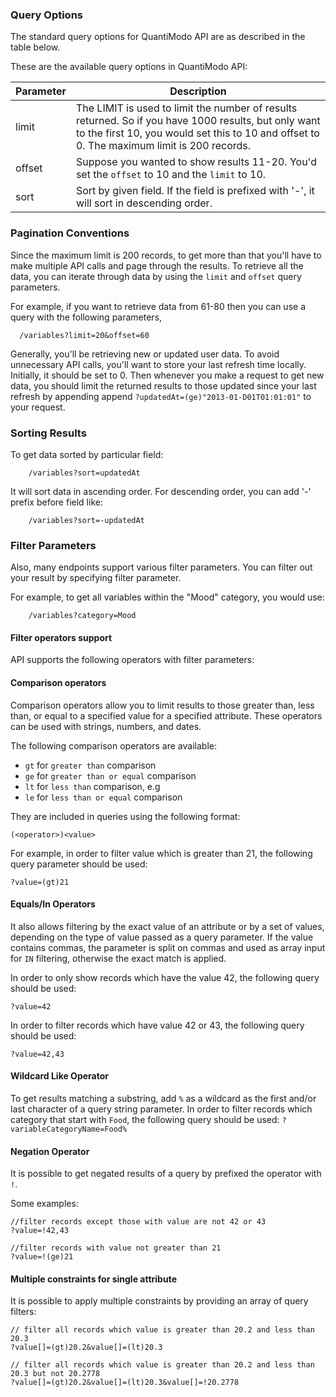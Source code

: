 ### Query Options

The standard query options for QuantiModo API are as described in the table below.

These are the available query options in QuantiModo API:

Parameter | Description                                                                                   
----------|--------------------------------------------------------------------------
limit     | The LIMIT is used to limit the number of results returned. So if you have 1000 results, but only want to the first 10, you would set this to 10 and offset to 0.  The maximum limit is 200 records. 
offset    | Suppose you wanted to show results 11-20. You'd set the `offset` to 10 and the `limit` to 10.
sort      | Sort by given field. If the field is prefixed with '-', it will sort in descending order.

### Pagination Conventions

Since the maximum limit is 200 records, to get more than that you'll have to make multiple API calls and page through the results. To retrieve all the data, you can iterate through data by using the `limit` and `offset` query parameters.

For example, if you want to retrieve data from 61-80 then you can use a query with the following parameters,
```
  /variables?limit=20&offset=60
```

Generally, you'll be retrieving new or updated user data.  To avoid unnecessary API calls, you'll want to store your last refresh time locally.  Initially, it should be set to 0.  Then whenever you make a request to get new data, you should limit the returned results to those updated since your last refresh by appending append `?updatedAt=(ge)"2013-01-D01T01:01:01"` to your request.

### Sorting Results

To get data sorted by particular field:

```
    /variables?sort=updatedAt
```

It will sort data in ascending order. For descending order, you can add '-' prefix before field like:
```
    /variables?sort=-updatedAt
```

### Filter Parameters

Also, many endpoints support various filter parameters. You can filter out your result by specifying filter parameter.

For example, to get all variables within the "Mood" category, you would use:
```
    /variables?category=Mood
```

#### Filter operators support

API supports the following operators with filter parameters:

#### Comparison operators
Comparison operators allow you to limit results to those greater than, less than, or equal to a specified value for a specified attribute.   These operators can be used with strings, numbers, and dates. 

The following comparison operators are available:

* `gt` for `greater than` comparison
* `ge` for `greater than or equal` comparison
* `lt` for `less than` comparison, e.g
* `le` for `less than or equal` comparison

They are included in queries using the following format:
    
    (<operator>)<value>

For example, in order to filter value which is greater than 21, the following query parameter should be used:

    ?value=(gt)21
    
#### Equals/In Operators
It also allows filtering by the exact value of an attribute or by a set of values, depending on the type of value passed as a query parameter. 
If the value contains commas, the parameter is split on commas and used as array input for `IN` filtering, otherwise the exact match is applied.
    
In order to only show records which have the value 42, the following query should be used:

    ?value=42
    
In order to filter records which have value 42 or 43, the following query should be used:

    ?value=42,43
    
#### Wildcard Like Operator
To get results matching a substring, add `%` as a wildcard as the first and/or last character of a query string parameter.  In order to filter records which category that start with `Food`, the following query should be used: `?variableCategoryName=Food%`
    
#### Negation Operator
It is possible to get negated results of a query by prefixed the operator with `!`.
    
Some examples:
    
    //filter records except those with value are not 42 or 43
    ?value=!42,43
    
    //filter records with value not greater than 21
    ?value=!(ge)21
    
#### Multiple constraints for single attribute
It is possible to apply multiple constraints by providing an array of query filters:

    // filter all records which value is greater than 20.2 and less than 20.3
    ?value[]=(gt)20.2&value[]=(lt)20.3
    
    // filter all records which value is greater than 20.2 and less than 20.3 but not 20.2778
    ?value[]=(gt)20.2&value[]=(lt)20.3&value[]=!20.2778
   
